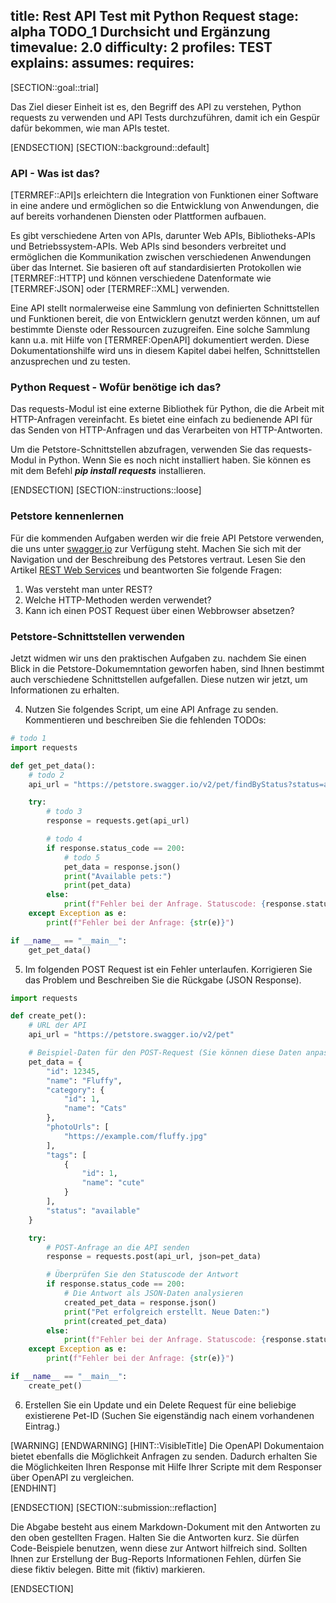 title: Rest API Test mit Python Request
stage: alpha TODO_1 Durchsicht und Ergänzung
timevalue: 2.0
difficulty: 2
profiles: TEST
explains:
assumes:
requires:
---
[SECTION::goal::trial]

Das Ziel dieser Einheit ist es, den Begriff des API zu verstehen, Python requests zu verwenden und API Tests durchzuführen, damit ich ein Gespür dafür bekommen, wie man APIs testet.

[ENDSECTION]
[SECTION::background::default]

### API - Was ist das?
[TERMREF::API]s erleichtern die Integration von Funktionen einer Software in eine andere und ermöglichen so die Entwicklung von Anwendungen, die auf bereits vorhandenen Diensten oder Plattformen aufbauen.

Es gibt verschiedene Arten von APIs, darunter Web APIs, Bibliotheks-APIs und Betriebssystem-APIs. Web APIs sind besonders verbreitet und ermöglichen die Kommunikation zwischen verschiedenen Anwendungen über das Internet. Sie basieren oft auf standardisierten Protokollen wie [TERMREF::HTTP] und können verschiedene Datenformate wie [TERMREF:JSON] oder [TERMREF::XML] verwenden.

Eine API stellt normalerweise eine Sammlung von definierten Schnittstellen und Funktionen bereit, die von Entwicklern genutzt werden können, um auf bestimmte Dienste oder Ressourcen zuzugreifen. Eine solche Sammlung kann u.a. mit Hilfe
von [TERMREF:OpenAPI] dokumentiert werden. Diese Dokumentationshilfe wird uns in diesem Kapitel dabei helfen, Schnittstellen anzusprechen und zu testen. 

### Python Request - Wofür benötige ich das?

Das requests-Modul ist eine externe Bibliothek für Python, die die Arbeit mit HTTP-Anfragen vereinfacht. Es bietet eine einfach zu bedienende API für das Senden von HTTP-Anfragen und das Verarbeiten von HTTP-Antworten.

Um die Petstore-Schnittstellen abzufragen, verwenden Sie das requests-Modul in Python. Wenn Sie es noch nicht installiert haben. Sie können es mit dem Befehl ***pip install requests*** installieren.

[ENDSECTION]
[SECTION::instructions::loose]

### Petstore kennenlernen

Für die kommenden Aufgaben werden wir die freie API Petstore verwenden, die uns unter [swagger.io](https://petstore.swagger.io) zur Verfügung steht. Machen Sie sich mit der Navigation und der Beschreibung des Petstores vertraut.
Lesen Sie den Artikel [REST Web Services](http://www.thomas-bayer.com/resources/rest/rest_webservices.pdf) und beantworten Sie folgende Fragen:

1. Was versteht man unter REST?
2. Welche HTTP-Methoden werden verwendet? 
3. Kann ich einen POST Request über einen Webbrowser absetzen?

### Petstore-Schnittstellen verwenden

Jetzt widmen wir uns den praktischen Aufgaben zu. nachdem Sie einen Blick in die Petstore-Dokumemntation geworfen haben, sind Ihnen bestimmt auch verschiedene Schnittstellen aufgefallen. Diese nutzen wir jetzt, um Informationen zu erhalten. 

4. Nutzen Sie folgendes Script, um eine API Anfrage zu senden. Kommentieren und beschreiben Sie die fehlenden TODOs:

```Python
# todo 1
import requests

def get_pet_data():
    # todo 2
    api_url = "https://petstore.swagger.io/v2/pet/findByStatus?status=available"

    try:
        # todo 3
        response = requests.get(api_url)

        # todo 4
        if response.status_code == 200:
            # todo 5
            pet_data = response.json()
            print("Available pets:")
            print(pet_data)
        else:
            print(f"Fehler bei der Anfrage. Statuscode: {response.status_code}")
    except Exception as e:
        print(f"Fehler bei der Anfrage: {str(e)}")

if __name__ == "__main__":
    get_pet_data()
```

5. Im folgenden POST Request ist ein Fehler unterlaufen. Korrigieren Sie das Problem und Beschreiben Sie die Rückgabe (JSON Response).

```Python
import requests

def create_pet():
    # URL der API
    api_url = "https://petstore.swagger.io/v2/pet"

    # Beispiel-Daten für den POST-Request (Sie können diese Daten anpassen)
    pet_data = {
        "id": 12345,
        "name": "Fluffy",
        "category": {
            "id": 1,
            "name": "Cats"
        },
        "photoUrls": [
            "https://example.com/fluffy.jpg"
        ],
        "tags": [
            {
                "id": 1,
                "name": "cute"
            }
        ],
        "status": "available"
    }

    try:
        # POST-Anfrage an die API senden
        response = requests.post(api_url, json=pet_data)

        # Überprüfen Sie den Statuscode der Antwort
        if response.status_code == 200:
            # Die Antwort als JSON-Daten analysieren
            created_pet_data = response.json()
            print("Pet erfolgreich erstellt. Neue Daten:")
            print(created_pet_data)
        else:
            print(f"Fehler bei der Anfrage. Statuscode: {response.status_code}")
    except Exception as e:
        print(f"Fehler bei der Anfrage: {str(e)}")

if __name__ == "__main__":
    create_pet()
```

6. Erstellen Sie ein Update und ein Delete Request für eine beliebige existierene Pet-ID (Suchen Sie eigenständig nach einem vorhandenen Eintrag.)


[WARNING]
[ENDWARNING]
[HINT::VisibleTitle]
Die OpenAPI Dokumentaion bietet ebenfalls die Möglichkeit Anfragen zu senden. Dadurch erhalten Sie die Möglichkeiten Ihren Response mit Hilfe Ihrer Scripte mit dem Responser über OpenAPI zu vergleichen.  
[ENDHINT]

[ENDSECTION]
[SECTION::submission::reflaction]

Die Abgabe besteht aus einem Markdown-Dokument mit den Antworten zu den oben gestellten Fragen.
Halten Sie die Antworten kurz.
Sie dürfen Code-Beispiele benutzen, wenn diese zur Antwort hilfreich sind.
Sollten Ihnen zur Erstellung der Bug-Reports Informationen Fehlen, dürfen Sie diese fiktiv belegen. Bitte mit (fiktiv) markieren.

[ENDSECTION]